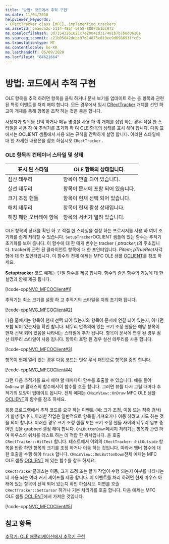 ```yaml
---
title: '방법: 코드에서 추적 구현'
ms.date: 11/04/2016
helpviewer_keywords:
- CRectTracker class [MFC], implementing trackers
ms.assetid: baaeca2c-5114-485f-bf58-8807db1bc973
ms.openlocfilehash: 3d71543261021c7e20041d317401b7b7b8d0616e
ms.sourcegitcommit: c21b05042debc97d14875e019ee9d698691ffc0b
ms.translationtype: MT
ms.contentlocale: ko-KR
ms.lasthandoff: 06/09/2020
ms.locfileid: "84621664"
---
```

# <a name="how-to-implement-tracking-in-your-code"></a>방법: 코드에서 추적 구현

OLE 항목을 추적 하려면 항목을 클릭 하거나 문서 보기를 업데이트 하는 등 항목과 관련 된 특정 이벤트를 처리 해야 합니다. 모든 경우에서 임시 [CRectTracker](reference/crecttracker-class.md) 개체를 선언 하 고이 개체를 통해 항목을 조작 하는 것은 충분 합니다.

사용자가 항목을 선택 하거나 메뉴 명령을 사용 하 여 개체를 삽입 하는 경우 적절 한 스타일을 사용 하 여 추적기를 초기화 하 여 OLE 항목의 상태를 표시 해야 합니다. 다음 표에서는 OCLIENT 샘플에서 사용 되는 규칙을 간략하게 설명 합니다. 이러한 스타일에 대 한 자세한 내용은을 참조 하십시오 `CRectTracker` .

### <a name="container-styles-and-states-of-the-ole-item"></a>OLE 항목의 컨테이너 스타일 및 상태

|표시 된 스타일|OLE 항목의 상태입니다.|
|---------------------|-----------------------|
|점선 테두리|항목이 연결 되어 있습니다.|
|실선 테두리|항목이 문서에 포함 되어 있습니다.|
|크기 조정 핸들|항목이 현재 선택 되어 있습니다.|
|해치 테두리|항목이 현재 활성 상태입니다.|
|해칭 패턴 오버레이 항목|항목의 서버가 열려 있습니다.|

OLE 항목의 상태를 확인 하 고 적절 한 스타일을 설정 하는 프로시저를 사용 하 여이 초기화를 쉽게 처리할 수 있습니다. `SetupTracker`OCLIENT 샘플에 있는 함수는 추적기 초기화를 보여 줍니다. 이 함수에 대 한 매개 변수는 tracker ( *ptracker*;)의 주소입니다. tracker와 관련 된 클라이언트 항목에 대 한 포인터입니다. *Pitem*; *pTrueRect*사각형에 대 한 포인터입니다. 이 함수의 전체 예제는 MFC OLE 샘플 [OCLIENT](../overview/visual-cpp-samples.md)를 참조 하세요.

**Setuptracker** 코드 예제는 단일 함수를 제공 합니다. 함수의 줄은 함수의 기능에 대 한 설명과 함께 제공 됩니다.

[!code-cpp[NVC_MFCOClient#1](codesnippet/cpp/how-to-implement-tracking-in-your-code_1.cpp)]

추적기는 최소 크기를 설정 하 고 추적기의 스타일을 지워 초기화 됩니다.

[!code-cpp[NVC_MFCOClient#2](codesnippet/cpp/how-to-implement-tracking-in-your-code_2.cpp)]

다음 줄에서는 항목이 현재 선택 되어 있는지와 항목이 문서에 연결 되어 있는지, 아니면 포함 되어 있는지를 확인 합니다. 테두리 안쪽의에 있는 크기 조정 핸들은 해당 항목이 현재 선택 되어 있음을 나타내는 스타일에 추가 됩니다. 항목이 문서에 연결 된 경우 점선 테두리 스타일이 사용 됩니다. 항목이 포함 된 경우 실선 테두리를 사용 합니다.

[!code-cpp[NVC_MFCOClient#3](codesnippet/cpp/how-to-implement-tracking-in-your-code_3.cpp)]

항목이 현재 열려 있는 경우 다음 코드는 빗살 무늬 패턴으로 항목을 중첩 합니다.

[!code-cpp[NVC_MFCOClient#4](codesnippet/cpp/how-to-implement-tracking-in-your-code_4.cpp)]

그런 다음 추적기를 표시 해야 할 때마다이 함수를 호출할 수 있습니다. 예를 들어 `OnDraw` 뷰 클래스의 함수에서이 함수를 호출 합니다. 그러면 뷰를 다시 그릴 때마다 추적기의 모양이 업데이트 됩니다. 전체 예제는 `CMainView::OnDraw` MFC OLE 샘플 [OCLIENT](../overview/visual-cpp-samples.md)의 함수를 참조 하세요.

응용 프로그램에서 추적 코드를 요구 하는 이벤트 (예: 크기 조정, 이동 또는 적중 검색)가 발생 합니다. 이러한 작업은 일반적으로 항목을 가져오거나 이동 하려고 시도 하는 것을 의미 합니다. 이러한 경우 크기 조정 핸들 또는 크기 조정 핸들 사이의 테두리 일부 중 어떤 것을 grabbed 결정 해야 합니다. `OnLButtonDown`메시지 처리기는 항목과 관련 하 여 마우스의 위치를 테스트 하는 데 적합 한 위치입니다. 을 호출 `CRectTracker::HitTest` 합니다. 테스트에서 이외의 `CRectTracker::hitOutside` 항목을 반환 하면 항목의 크기를 조정 하거나 이동 하는 것입니다. 따라서 멤버 함수에 대 한 호출을 수행 해야 `Track` 합니다. `CMainView::OnLButtonDown`전체 예제는 MFC OLE 샘플 [OCLIENT](../overview/visual-cpp-samples.md) 에 있는 함수를 참조 하세요.

`CRectTracker`클래스는 이동, 크기 조정 또는 끌기 작업이 수행 되는지 여부를 나타내는 데 사용 되는 여러 커서 셰이프를 제공 합니다. 이 이벤트를 처리 하려면 현재 마우스 아래에 있는 항목이 선택 되어 있는지 확인 하십시오. 이면를 호출 `CRectTracker::SetCursor` 하거나 기본 처리기를 호출 합니다. 다음 예제는 MFC OLE 샘플 [OCLIENT](../overview/visual-cpp-samples.md)에서 가져온 것입니다.

[!code-cpp[NVC_MFCOClient#5](codesnippet/cpp/how-to-implement-tracking-in-your-code_5.cpp)]

## <a name="see-also"></a>참고 항목

[추적기: OLE 애플리케이션에서 추적기 구현](trackers-implementing-trackers-in-your-ole-application.md)
